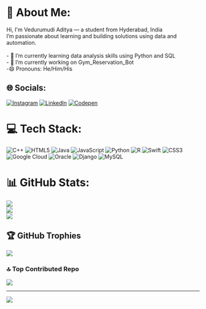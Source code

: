 # 💫 About Me:                                                                   
Hi, I'm Vedurumudi Aditya — a student from Hyderabad, India<br>I’m passionate about learning and building solutions using data and automation.<br><br>- 🌱 I’m currently learning data analysis skills using Python and SQL<br>- 💼 I’m currently working on Gym_Reservation_Bot<br>-😄 Pronouns: He/Him/His<br>


## 🌐 Socials:
[![Instagram](https://img.shields.io/badge/Instagram-%23E4405F.svg?logo=Instagram&logoColor=white)](https://instagram.com/ur_hyacinth) [![LinkedIn](https://img.shields.io/badge/LinkedIn-%230077B5.svg?logo=linkedin&logoColor=white)](https://linkedin.com/in/vedurumudi-aditya) [![Codepen](https://img.shields.io/badge/Codepen-000000?logo=codepen&logoColor=white)](https://codepen.io/VedurumudiAditya) 

# 💻 Tech Stack:
![C++](https://img.shields.io/badge/c++-%2300599C.svg?style=for-the-badge&logo=c%2B%2B&logoColor=white) ![HTML5](https://img.shields.io/badge/html5-%23E34F26.svg?style=for-the-badge&logo=html5&logoColor=white) ![Java](https://img.shields.io/badge/java-%23ED8B00.svg?style=for-the-badge&logo=openjdk&logoColor=white) ![JavaScript](https://img.shields.io/badge/javascript-%23323330.svg?style=for-the-badge&logo=javascript&logoColor=%23F7DF1E) ![Python](https://img.shields.io/badge/python-3670A0?style=for-the-badge&logo=python&logoColor=ffdd54) ![R](https://img.shields.io/badge/r-%23276DC3.svg?style=for-the-badge&logo=r&logoColor=white) ![Swift](https://img.shields.io/badge/swift-F54A2A?style=for-the-badge&logo=swift&logoColor=white) ![CSS3](https://img.shields.io/badge/css3-%231572B6.svg?style=for-the-badge&logo=css3&logoColor=white) ![Google Cloud](https://img.shields.io/badge/GoogleCloud-%234285F4.svg?style=for-the-badge&logo=google-cloud&logoColor=white) ![Oracle](https://img.shields.io/badge/Oracle-F80000?style=for-the-badge&logo=oracle&logoColor=white) ![Django](https://img.shields.io/badge/django-%23092E20.svg?style=for-the-badge&logo=django&logoColor=white) ![MySQL](https://img.shields.io/badge/mysql-4479A1.svg?style=for-the-badge&logo=mysql&logoColor=white)
# 📊 GitHub Stats:
![](https://github-readme-stats.vercel.app/api?username=Vedurumudi-Aditya&theme=highcontrast&hide_border=false&include_all_commits=true&count_private=false)<br/>
![](https://nirzak-streak-stats.vercel.app/?user=Vedurumudi-Aditya&theme=highcontrast&hide_border=false)<br/>
![](https://github-readme-stats.vercel.app/api/top-langs/?username=Vedurumudi-Aditya&theme=highcontrast&hide_border=false&include_all_commits=true&count_private=false&layout=compact)

## 🏆 GitHub Trophies
![](https://github-profile-trophy.vercel.app/?username=Vedurumudi-Aditya&theme=radical&no-frame=false&no-bg=false&margin-w=4)

### 🔝 Top Contributed Repo
![](https://github-contributor-stats.vercel.app/api?username=Vedurumudi-Aditya&limit=5&theme=github_dark&combine_all_yearly_contributions=true)

---
[![](https://visitcount.itsvg.in/api?id=Vedurumudi-Aditya&icon=0&color=11)](https://visitcount.itsvg.in)

<!-- Proudly created with GPRM ( https://gprm.itsvg.in ) -->
